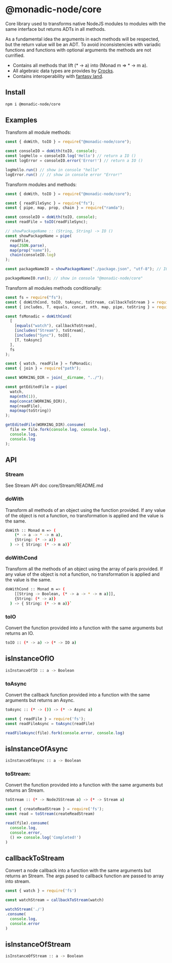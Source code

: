 # @monadic-node/core

Core library used to transforms native NodeJS modules to modules with the same interface but returns ADTs in all methods.

As a fundamental idea the arguments in each methods will be respected, but the return value will be an ADT. To avoid inconsistencies with variadic functions and functions with optional arguments the methods are not currified.

* Contains all methods that lift (* -> a) into (Monad m => * -> m a).
* All algebraic data types are provides by [Crocks](https://crocks.dev/). 
* Contains interoperability with [fantasy land](https://github.com/fantasyland/fantasy-land).

## Install

```bash
npm i @monadic-node/core
```

## Examples

Transform all module methods:

```js
const { doWith, toIO } = require("@monadic-node/core");

const consoleIO = doWith(toIO, console);
const logHello = consoleIO.log('Hello') // return a IO ()
const logError = consoleIO.error('Error!') // return a IO ()

logHello.run() // show in console "hello"
logError.run() // // show in console error "Error!"
```

Transform modules and methods:

```js
const { doWith, toIO } = require("@monadic-node/core");

const { readFileSync } = require("fs");
const { pipe, map, prop, chain } = require("ramda");

const consoleIO = doWith(toIO, console);
const readFile = toIO(readFileSync);

// showPackageName :: (String, String) -> IO ()
const showPackageName = pipe(
  readFile,
  map(JSON.parse),
  map(prop("name")),
  chain(consoleIO.log)
);

const packageNameIO = showPackageName("./package.json", "utf-8"); // IO ()

packageNameIO.run(); // show in console "@monadic-node/core"

```

Transform all modules methods conditionally:

```js
const fs = require("fs");
const { doWithCond, toIO, toAsync, toStream, callbackToStream } = require("@monadic-node/core");
const { includes, T, equals, concat, nth, map, pipe, toString } = require("ramda");

const fsMonadic = doWithCond(
  [
    [equals("watch"), callbackToStream],
    [includes("Stream"), toStream],
    [includes("Sync"), toIO],
    [T, toAsync]
  ],
  fs
);

const { watch, readFile } = fsMonadic;
const { join } = require("path");

const WORKING_DIR = join(__dirname, "../");

const getEditedFile = pipe(
  watch,
  map(nth(1)),
  map(concat(WORKING_DIR)),
  map(readFile),
  map(map(toString))
);

getEditedFile(WORKING_DIR).consume(
  file => file.fork(console.log, console.log),
  console.log,
  console.log
);
```

## API

### Stream

See Stream API doc core/Stream/README.md

### doWith

Transform all methods of an object using the function provided. If any value of the object is not a function, no transformation is applied and the value is the same.

```bash
doWith :: Monad m => (
    (* -> a -> * -> m a), 
    {String: (* -> a)}
  ) -> { String: (* -> m a)}`
```

### doWithCond

Transform all the methods of an object using the array of paris provided. If any value of the object is not a function, no transformation is applied and the value is the same.

```bash
doWithCond :: Monad m => (
    [[String -> Boolean, (* -> a -> * -> m a)]], 
    {String: (* -> a)}
  ) -> { String: (* -> m a)}`
```
### toIO

Convert the function provided into a function with the same arguments but returns an IO.

```bash
toIO :: (* -> a) -> (* -> IO a)
```
## isInstanceOfIO

```bash
isInstanceOfIO :: a -> Boolean
```
### toAsync

Convert the callback function provided into a function with the same arguments but returns an Async.

```bash
toAsync :: (* -> ()) -> (* -> Async a)
```
```js
const { readFile } = require('fs');
const readFileAsync = toAsync(readFile)

readFileAsync(file).fork(console.error, console.log)
```

## isInstanceOfAsync

```bash
isInstanceOfAsync :: a -> Boolean
```
### toStream:

Convert the function provided into a function with the same arguments but returns an Stream.

```bash
toStream :: (* -> NodeJSStream a) -> (* -> Stream a)
```

```js
const { createReadStream } = require('fs');
const read = toStream(createReadStream)

read(file).consume(
  console.log, 
  console.error,
  () => console.log('Completed!')
)
```

## callbackToStream

Convert a node callback into a function with the same arguments but returns an Stream. The args pased to callback function are passed to array into stream.

```js
const { watch } = require('fs')

const watchStream = callbackToStream(watch)

watchStream('./')
.consume(
  console.log, 
  console.error
)
```

## isInstanceOfStream

```bash
isInstanceOfStream :: a -> Boolean
```